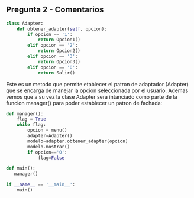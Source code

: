 ## Pregunta 2 - Comentarios
```python
class Adapter:
    def obtener_adapter(self, opcion):
        if opcion == '1':
            return Opcion1()
        elif opcion == '2':
            return Opcion2()
        elif opcion == '3':
            return Opcion3()
        elif opcion == '0':
            return Salir()
```

Este es un metodo que permite etablecer el patron de adaptador (Adapter) que se encarga de manejar la opcion seleccionada
por el usuario. Ademas vemos que a su vez la clase Adapter sera intanciado como parte de la funcion manager() para poder 
establecer un patron de fachada:  

```python
def manager():
    flag = True
    while flag:
        opcion = menu()
        adapter=Adapter()
        modelo=adapter.obtener_adapter(opcion)
        modelo.mostrar()
        if opcion=='0':
            flag=False

def main():
   manager()

if __name__ == '__main__':
    main()
```

